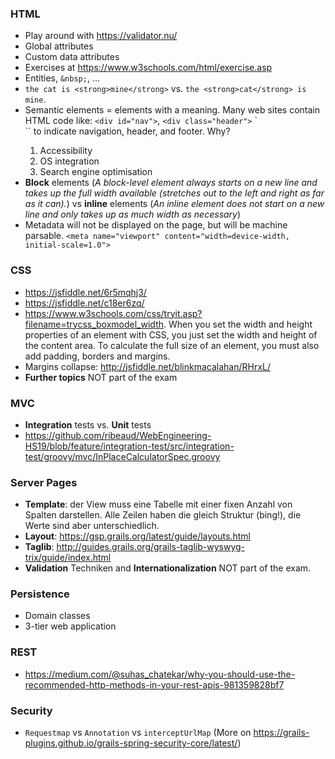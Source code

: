 ### HTML
* Play around with https://validator.nu/
* Global attributes
* Custom data attributes
* Exercises at https://www.w3schools.com/html/exercise.asp
* Entities, `&nbsp;`, ...
* `the cat is <strong>mine</strong>` vs. `the <strong>cat</strong> is mine`.
* Semantic elements = elements with a meaning. Many web sites contain HTML code like: `<div id="nav">`, `<div class="header">` `<div id="footer">``
to indicate navigation, header, and footer. Why?
  1. Accessibility
  1. OS integration
  1. Search engine optimisation
* **Block** elements (_A block-level element always starts on a new line and takes up the full width available (stretches out to the left and right as far as it can)._) vs **inline** elements (_An inline element does not start on a new line and only takes up as much width as necessary_)
* Metadata will not be displayed on the page, but will be machine parsable. `<meta name="viewport" content="width=device-width, initial-scale=1.0">`

### CSS
* https://jsfiddle.net/6r5mqhj3/
* https://jsfiddle.net/c18er6zq/
* https://www.w3schools.com/css/tryit.asp?filename=trycss_boxmodel_width.
When you set the width and height properties of an element with CSS, you just set the width and height of the content area. To calculate the full size of an element, you must also add padding, borders and margins.
* Margins collapse: http://jsfiddle.net/blinkmacalahan/RHrxL/
* **Further topics** NOT part of the exam

### MVC
* **Integration** tests vs. **Unit** tests
* https://github.com/ribeaud/WebEngineering-HS19/blob/feature/integration-test/src/integration-test/groovy/mvc/InPlaceCalculatorSpec.groovy

### Server Pages
* **Template**: der View muss eine Tabelle mit einer fixen Anzahl von Spalten darstellen. Alle Zeilen haben die gleich Struktur (bing!), die Werte sind aber unterschiedlich.
* **Layout**: https://gsp.grails.org/latest/guide/layouts.html
* **Taglib**: http://guides.grails.org/grails-taglib-wyswyg-trix/guide/index.html
* **Validation** Techniken and **Internationalization** NOT part of the exam.

### Persistence
* Domain classes
* 3-tier web application

### REST
* https://medium.com/@suhas_chatekar/why-you-should-use-the-recommended-http-methods-in-your-rest-apis-981359828bf7

### Security
* `Requestmap` vs `Annotation` vs `interceptUrlMap` (More on https://grails-plugins.github.io/grails-spring-security-core/latest/)

